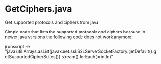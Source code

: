 # GetCiphers.java
Get supported protocols and ciphers from java

Simple code that lists the supported protocols and ciphers because in newer java versions the following code does not work anymore:

jrunscript -e "java.util.Arrays.asList(javax.net.ssl.SSLServerSocketFactory.getDefault().getSupportedCipherSuites()).stream().forEach(println)"
